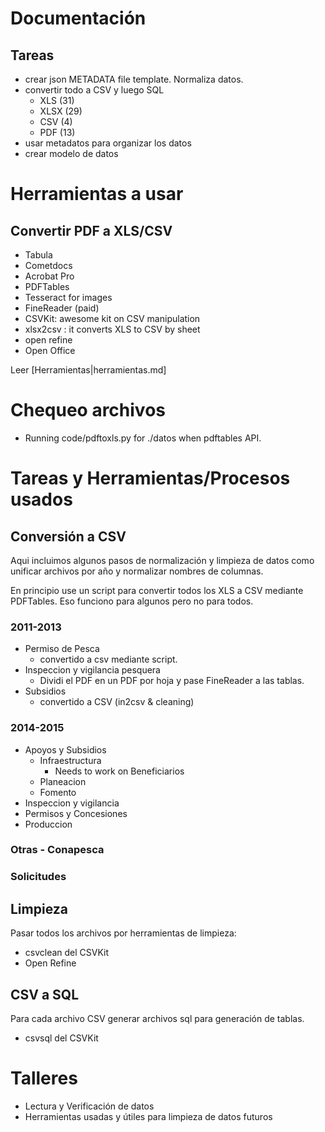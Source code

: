 # Documentación

## Tareas

- crear json METADATA file template. Normaliza datos.
- convertir todo a CSV y luego SQL
	- XLS (31)
	- XLSX (29)
	- CSV (4)
	- PDF (13)
- usar metadatos para organizar los datos
- crear modelo de datos

# Herramientas a usar

## Convertir PDF a XLS/CSV

- Tabula
- Cometdocs
- Acrobat Pro
- PDFTables
- Tesseract for images
- FineReader (paid)
- CSVKit: awesome kit on CSV manipulation
- xlsx2csv : it converts XLS to CSV by sheet
- open refine
- Open Office

Leer [Herramientas|herramientas.md]

# Chequeo archivos

- Running code/pdftoxls.py for ./datos when pdftables API.

# Tareas y Herramientas/Procesos usados

## Conversión a CSV

Aqui incluimos algunos pasos de normalización y limpieza de datos como unificar archivos por año y normalizar nombres de columnas.

En principio use un script para convertir todos los XLS a CSV mediante PDFTables. Eso funciono para algunos pero no para todos.

### 2011-2013

- Permiso de Pesca
  - convertido a csv mediante script.
- Inspeccion y vigilancia pesquera
  - Dividi el PDF en un PDF por hoja y pase FineReader a las tablas.
- Subsidios
  - convertido a CSV (in2csv & cleaning)

### 2014-2015

- Apoyos y Subsidios
  - Infraestructura
    - Needs to work on Beneficiarios
  - Planeacion
  - Fomento
- Inspeccion y vigilancia
- Permisos y Concesiones
- Produccion

### Otras - Conapesca
### Solicitudes

## Limpieza

Pasar todos los archivos por herramientas de limpieza:

- csvclean del CSVKit
- Open Refine

## CSV a SQL

Para cada archivo CSV generar archivos sql para generación de tablas.

- csvsql del CSVKit


# Talleres

- Lectura y Verificación de datos
- Herramientas usadas y útiles para limpieza de datos futuros

